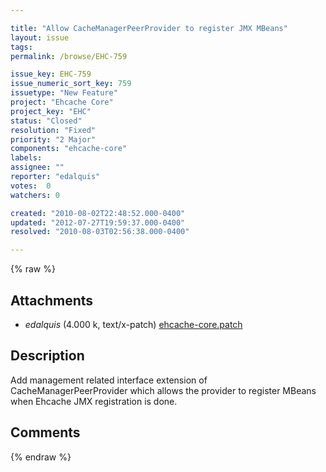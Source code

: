 ```yaml
---

title: "Allow CacheManagerPeerProvider to register JMX MBeans"
layout: issue
tags: 
permalink: /browse/EHC-759

issue_key: EHC-759
issue_numeric_sort_key: 759
issuetype: "New Feature"
project: "Ehcache Core"
project_key: "EHC"
status: "Closed"
resolution: "Fixed"
priority: "2 Major"
components: "ehcache-core"
labels: 
assignee: ""
reporter: "edalquis"
votes:  0
watchers: 0

created: "2010-08-02T22:48:52.000-0400"
updated: "2012-07-27T19:59:37.000-0400"
resolved: "2010-08-03T02:56:38.000-0400"

---
```




{% raw %}


## Attachments

* <em>edalquis</em> (4.000 k, text/x-patch) [ehcache-core.patch](/attachments/EHC/EHC-759/ehcache-core.patch)




## Description

<div markdown="1" class="description">

Add management related interface extension of CacheManagerPeerProvider which allows the provider to register MBeans when Ehcache JMX registration is done.

</div>

## Comments



{% endraw %}
